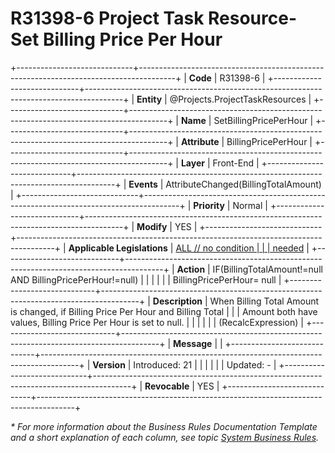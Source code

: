 ﻿---
erp.type: front-end-business-rule
erp.entity: Projects.ProjectTaskResources
---

# R31398-6 Project Task Resource- Set Billing Price Per Hour
+-----------------------------+---------------------------------------------------------------------------------------+
| **Code**                    | R31398-6                                                                              |
+-----------------------------+---------------------------------------------------------------------------------------+
| **Entity**                  | @Projects.ProjectTaskResources                                                        |
+-----------------------------+---------------------------------------------------------------------------------------+
| **Name**                    | SetBillingPricePerHour                                                                |
+-----------------------------+---------------------------------------------------------------------------------------+
| **Attribute**               | BillingPricePerHour                                                                   |
+-----------------------------+---------------------------------------------------------------------------------------+
| **Layer**                   | Front-End                                                                             |
+-----------------------------+---------------------------------------------------------------------------------------+
| **Events**                  | AttributeChanged(BillingTotalAmount)                                                  |
+-----------------------------+---------------------------------------------------------------------------------------+
| **Priority**                | Normal                                                                                |
+-----------------------------+---------------------------------------------------------------------------------------+
| **Modify**                  | YES                                                                                   |
+-----------------------------+---------------------------------------------------------------------------------------+
| **Applicable Legislations** | [ALL // no condition                                                                  |
|                             | needed](xref:applicable-legislations)                                                 |
+-----------------------------+---------------------------------------------------------------------------------------+
| **Action**                  | IF(BillingTotalAmount!=null AND BillingPricePerHour!=null)                            |
|                             |                                                                                       |
|                             | BillingPricePerHour= null                                                             |
+-----------------------------+---------------------------------------------------------------------------------------+
| **Description**             | When Billing Total Amount is changed, if Billing Price Per Hour and Billing Total     |
|                             | Amount both have values, Billing Price Per Hour is set to null.                       |
|                             |                                                                                       |
|                             | (RecalcExpression)                                                                    |
+-----------------------------+---------------------------------------------------------------------------------------+
| **Message**                 |                                                                                       |
+-----------------------------+---------------------------------------------------------------------------------------+
| **Version**                 | Introduced: 21                                                                        |
|                             |                                                                                       |
|                             | Updated: -                                                                            |
+-----------------------------+---------------------------------------------------------------------------------------+
| **Revocable**               | YES                                                                                   |
+-----------------------------+---------------------------------------------------------------------------------------+

*\* For more information about the Business Rules Documentation Template and a short explanation of each column, see
topic [System Business Rules](../templates/template-description-system-business-rules.md).*

